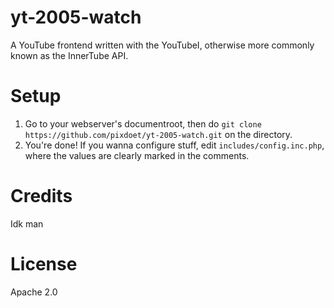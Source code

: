 # yt-2005-watch  
A YouTube frontend written with the YouTubeI, otherwise more commonly known as the InnerTube API.  
  
# Setup  
1. Go to your webserver's documentroot, then do `git clone https://github.com/pixdoet/yt-2005-watch.git` on the directory.  
2. You're done! If you wanna configure stuff, edit `includes/config.inc.php`, where the values are clearly marked in the comments.  

# Credits  
Idk man  

# License  
Apache 2.0
